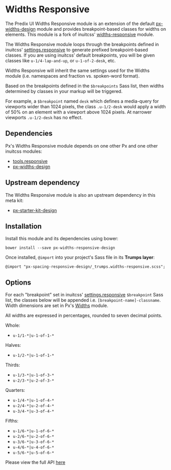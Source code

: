# Widths Responsive

The Predix UI Widths Responsive module is an extension of the default [px-widths-design](https://github.com/PredixDev/px-widths-design) module and provides breakpoint-based classes for widths on elements. This module is a fork of inuitcss' [widths-responsive](https://github.com/inuitcss/trumps.widths-responsive) module.

The Widths Responsive module loops through the breakpoints defined in inuitcss' [settings.responsive](https://github.com/inuitcss/settings.responsive) to generate prefixed breakpoint-based classes. If you are using inuitcss’ default breakpoints, you will be given classes like `u-1/4-lap-and-up`, or `u-1-of-2-desk`, etc.

Widths Responsive will inherit the same settings used for the Widths module (i.e. namespaces and fraction vs. spoken-word format).

Based on the breakpoints defined in the `$breakpoints` Sass list, then widths determined by classes in your markup will be triggered.

For example, a `$breakpoint` named `desk` which defines a media-query for viewports wider than 1024 pixels, the class `.u-1/2-desk` would apply a width of 50% on an element with a viewport above 1024 pixels. At narrower viewports `.u-1/2-desk` has no effect.



## Dependencies

Px's Widths Responsive module depends on one other Px and one other inuitcss modules:

* [tools.responsive](https://github.com/inuitcss/tools.responsive)
* [px-widths-design](https://github.com/PredixDev/px-widths-design)

## Upstream dependency

The Widths Responsive module is also an upstream dependency in this meta kit:

* [px-starter-kit-design](https://github.com/PredixDev/px-starter-kit-design)

## Installation

Install this module and its dependencies using bower:

    bower install --save px-widths-responsive-design

Once installed, `@import` into your project's Sass file in its **Trumps layer**:

    @import "px-spacing-responsive-design/_trumps.widths-responsive.scss";

## Options

For each "breakpoint" set in inuitcss' [settings.responsive](https://github.com/inuitcss/settings.responsive) `$breakpoint` Sass list, the classes below will be appended i.e. `[breakpoint-name]-classname`. Width dimensions are set in Px's [Widths](https://github.com/PredixDev/px-widths-design) module.

All widths are expressed in percentages, rounded to seven decimal points.

Whole:

* `u-1/1-*|u-1-of-1-*`

Halves:

* `u-1/2-*|u-1-of-1-*`

Thirds:

* `u-1/3-*|u-1-of-3-*`
* `u-2/3-*|u-2-of-3-*`

Quarters:

* `u-1/4-*|u-1-of-4-*`
* `u-2/4-*|u-2-of-4-*`
* `u-3/4-*|u-3-of-4-*`

Fifths:

* `u-1/6-*|u-1-of-6-*`
* `u-2/6-*|u-2-of-6-*`
* `u-3/6-*|u-3-of-6-*`
* `u-4/6-*|u-4-of-6-*`
* `u-5/6-*|u-5-of-6-*`

Please view the full API [here](http://predixdev.github.io/px-widths-responsive-design/sassdoc/)
